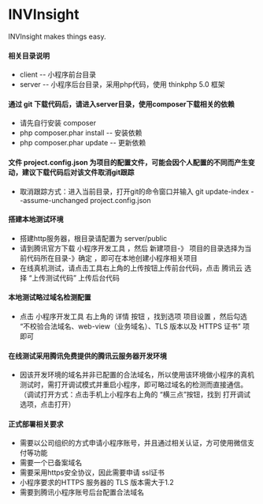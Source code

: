 # INVInsight
INVInsight makes things easy.

####  相关目录说明
-  client -- 小程序前台目录
- 	 server   -- 小程序后台目录，采用php代码，使用 thinkphp 5.0 框架

####  通过 git 下载代码后，请进入server目录，使用composer下载相关的依赖
- 	 请先自行安装 composer 
- 	 php composer.phar install  -- 安装依赖
- 	 php composer.phar update   -- 更新依赖

####  文件 project.config.json 为项目的配置文件，可能会因个人配置的不同而产生变动，建议下载代码后对该文件取消git跟踪
- 	 取消跟踪方式：进入当前目录，打开git的命令窗口并输入 git update-index --assume-unchanged project.config.json

####  搭建本地测试环境
- 	 搭建http服务器，根目录请配置为 server/public
- 	 请到腾讯官方下载 小程序开发工具 ，然后 新建项目-》 项目的目录选择为当前代码所在目录-》确定 ，即可在本地创建小程序相关项目
- 	 在线真机测试，请点击工具右上角的上传按钮上传前台代码，点击 腾讯云 选择 “上传测试代码” 上传后台代码

####  本地测试略过域名检测配置
- 	 点击 小程序开发工具 右上角的 详情 按钮 ，找到选项 项目设置 ，然后勾选 “不校验合法域名、web-view（业务域名）、TLS 版本以及 HTTPS 证书” 项即可

####  在线测试采用腾讯免费提供的腾讯云服务器开发环境
- 	 因该开发环境的域名并非已配置的合法域名，所以使用该环境做小程序的真机测试时，需打开调试模式并重启小程序，即可略过域名的检测而直接通信。（调试打开方式：点击手机上小程序右上角的 “横三点”按钮，找到 打开调试 选项，点击打开）

####  正式部署相关要求
- 	 需要以公司组织的方式申请小程序账号，并且通过相关认证，方可使用微信支付等功能
- 	 需要一个已备案域名
- 	 需要采用https安全协议，因此需要申请 ssl证书 
- 	 小程序要求的HTTPS 服务器的 TLS 版本需大于1.2
- 	 需要到腾讯小程序账号后台配置合法域名